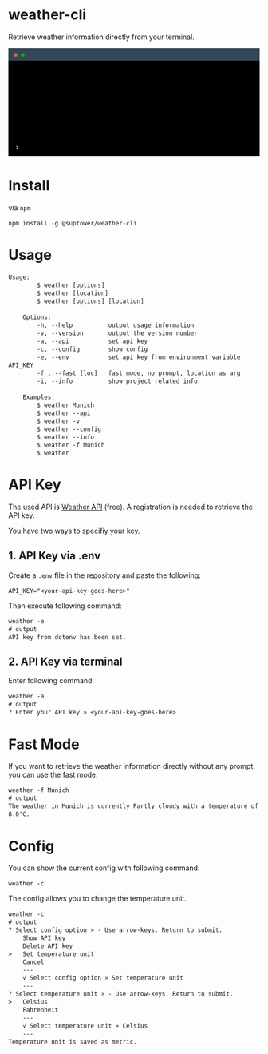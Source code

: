 # weather-cli

Retrieve weather information directly from your terminal.

![terminal example usage](terminal.gif)

# Install
via `npm`
```
npm install -g @suptower/weather-cli
```

# Usage
```
Usage: 
        $ weather [options]
        $ weather [location]
        $ weather [options] [location]

    Options:
        -h, --help          output usage information
        -v, --version       output the version number
        -a, --api           set api key
        -c, --config        show config
        -e, --env           set api key from environment variable API_KEY
        -f , --fast [loc]   fast mode, no prompt, location as arg
        -i, --info          show project related info

    Examples:
        $ weather Munich
        $ weather --api
        $ weather -v
        $ weather --config
        $ weather --info
        $ weather -f Munich
        $ weather
```

# API Key
The used API is [Weather API](https://www.weatherapi.com) (free). A registration is needed to retrieve the API key.

You have two ways to specifiy your key.

## 1. API Key via .env
Create a `.env` file in the repository and paste the following:
```
API_KEY="<your-api-key-goes-here>"
```
Then execute following command:
```
weather -e
# output
API key from dotenv has been set.
```

## 2. API Key via terminal
Enter following command:
```
weather -a
# output
? Enter your API key » <your-api-key-goes-here>
```

# Fast Mode
If you want to retrieve the weather information directly without any prompt, you can use the fast mode.
```
weather -f Munich
# output
The weather in Munich is currently Partly cloudy with a temperature of 8.0°C.
```

# Config
You can show the current config with following command:
```
weather -c
```
The config allows you to change the temperature unit.
```
weather -c
# output
? Select config option » - Use arrow-keys. Return to submit.
    Show API key
    Delete API key
>   Set temperature unit
    Cancel
    ---
    √ Select config option » Set temperature unit
    ---
? Select temperature unit » - Use arrow-keys. Return to submit.
>   Celsius
    Fahrenheit
    ---
    √ Select temperature unit » Celsius
    ---
Temperature unit is saved as metric.
```